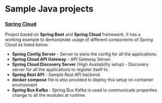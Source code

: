 # Sample Java projects

### [Spring Cloud](./spring-cloud)
   Project based on **Spring Boot** and **Spring Cloud** framework. It has a working example to demonstrate usage of different components of Spring Cloud as listed below.
* **Spring Config Server** - Server to store the config for all the applications.
* **Spring Cloud API Gateway** - API Gateway Server.
* **Spring Cloud Discovery Server** (High Availability setup) - Discovery server for all the applications to register itself to.
* **Spring Rest API** - Sample Rest API backend.
* **docker compose** file is also provided to deploy this setup on container environment
* **Spring Bus Kafka** - Spring Bus Kafka is used to communicate properties change to all the modules at runtime. 

